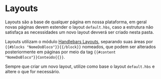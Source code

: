 # Layouts

Layouts são a base de qualquer página em nossa plataforma, em geral novas páginas devem estender o layout `default.hbs`, caso a estrutura não satisfaça as necessidades um novo layout devverá ser criado nesta pasta.

Layouts utilizam o módulo [Handlebars Layouts](https://www.npmjs.com/package/handlebars-layouts), separando suas áreas por `{{#blocks "NomeDoBloco"}}{{/block}}` nomeados, que podem ser alterados posteriormente em páginas por meio da tag `{{#content "NomeDoBloco"}}Conteúdo{{}}`.

Sempre que criar um novo layout, utilize como base o layout `default.hbs` e altere o que for necessário.
